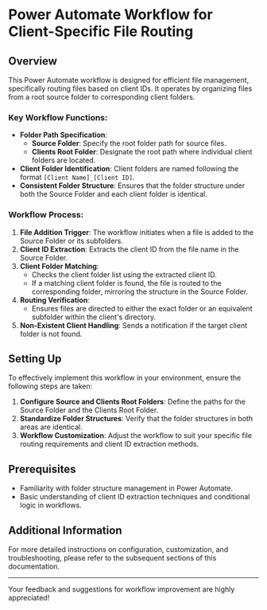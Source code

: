 # Power Automate Workflow for Client-Specific File Routing

## Overview
This Power Automate workflow is designed for efficient file management, specifically routing files based on client IDs. It operates by organizing files from a root source folder to corresponding client folders.

### Key Workflow Functions:
- **Folder Path Specification**: 
  - **Source Folder**: Specify the root folder path for source files.
  - **Clients Root Folder**: Designate the root path where individual client folders are located.
- **Client Folder Identification**: Client folders are named following the format `[Client Name]_[Client ID]`.
- **Consistent Folder Structure**: Ensures that the folder structure under both the Source Folder and each client folder is identical.

### Workflow Process:
1. **File Addition Trigger**: The workflow initiates when a file is added to the Source Folder or its subfolders.
2. **Client ID Extraction**: Extracts the client ID from the file name in the Source Folder.
3. **Client Folder Matching**:
   - Checks the client folder list using the extracted client ID.
   - If a matching client folder is found, the file is routed to the corresponding folder, mirroring the structure in the Source Folder.
4. **Routing Verification**:
   - Ensures files are directed to either the exact folder or an equivalent subfolder within the client's directory.
5. **Non-Existent Client Handling**: Sends a notification if the target client folder is not found.

## Setting Up
To effectively implement this workflow in your environment, ensure the following steps are taken:
1. **Configure Source and Clients Root Folders**: Define the paths for the Source Folder and the Clients Root Folder.
2. **Standardize Folder Structures**: Verify that the folder structures in both areas are identical.
3. **Workflow Customization**: Adjust the workflow to suit your specific file routing requirements and client ID extraction methods.

## Prerequisites
- Familiarity with folder structure management in Power Automate.
- Basic understanding of client ID extraction techniques and conditional logic in workflows.

## Additional Information
For more detailed instructions on configuration, customization, and troubleshooting, please refer to the subsequent sections of this documentation.

---

Your feedback and suggestions for workflow improvement are highly appreciated!

